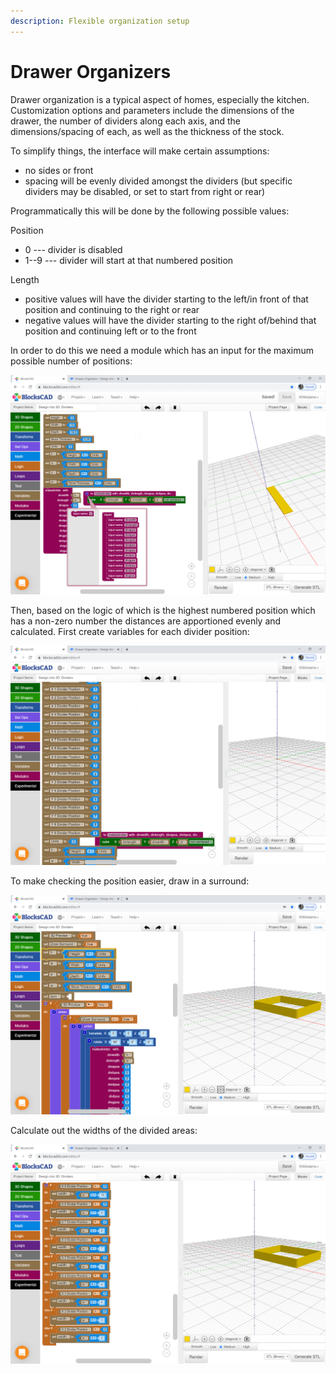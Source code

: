 ```yaml
---
description: Flexible organization setup
---
```


# Drawer Organizers

Drawer organization is a typical aspect of homes, especially the kitchen. Customization options and parameters include the dimensions of the drawer, the number of dividers along each axis, and the dimensions/spacing of each, as well as the thickness of the stock.

To simplify things, the interface will make certain assumptions:

* no sides or front
* spacing will be evenly divided amongst the dividers (but specific dividers may be disabled, or set to start from right or rear)

Programmatically this will be done by the following possible values:&#x20;

Position

* 0 --- divider is disabled
* 1--9 --- divider will start at that numbered position

Length

* positive values will have the divider starting to the left/in front of that position and continuing to the right or rear
* negative values will have the divider starting to the right of/behind that position and continuing left or to the front

In order to do this we need a module which has an input for the maximum possible number of positions:

![Draw divider module](<.gitbook/assets/image (41).png>)

Then, based on the logic of which is the highest numbered position which has a non-zero number the distances are apportioned evenly and calculated. First create variables for each divider position:

![Drawer divider variables](<.gitbook/assets/image (21).png>)

To make checking the position easier, draw in a surround:

![Drawer divider surround](<.gitbook/assets/image (210).png>)

Calculate out the widths of the divided areas:

![Drawer divider section width](<.gitbook/assets/image (214).png>)





